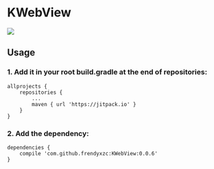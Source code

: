 # KWebView

[![](https://jitpack.io/v/frendyxzc/KWebView.svg)](https://jitpack.io/#frendyxzc/KWebView)


## Usage

### 1. Add it in your root build.gradle at the end of repositories:

```
allprojects {
	repositories {
		...
		maven { url 'https://jitpack.io' }
	}
}
```

### 2. Add the dependency:

```
dependencies {
	compile 'com.github.frendyxzc:KWebView:0.0.6'
}
```
